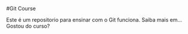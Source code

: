 #Git Course

Este é um repositorio para ensinar com o Git funciona.
Saiba mais em...
Gostou do curso?
